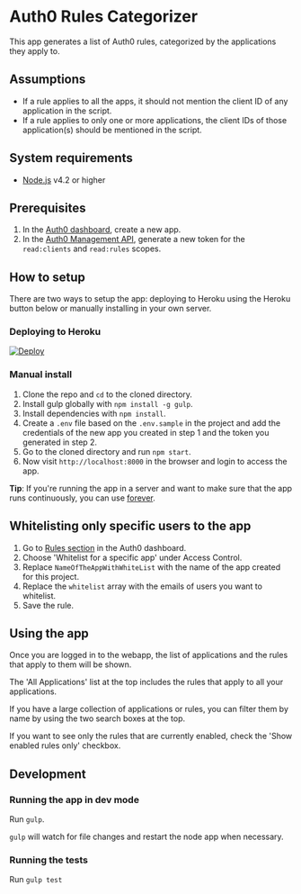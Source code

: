 # Auth0 Rules Categorizer

This app generates a list of Auth0 rules, categorized by the applications they apply to.

## Assumptions

* If a rule applies to all the apps, it should not mention the client ID of any application in the script.
* If a rule applies to only one or more applications, the client IDs of those application(s) should be mentioned in the script.

## System requirements

* [Node.js](https://nodejs.org/en/download/) v4.2 or higher

## Prerequisites

1. In the [Auth0 dashboard](https://manage.auth0.com), create a new app.
1. In the [Auth0 Management API](https://auth0.com/docs/api/v2), generate a new token for the `read:clients` and `read:rules` scopes.

## How to setup

There are two ways to setup the app: deploying to Heroku using the Heroku button below or manually installing in your own server.

### Deploying to Heroku

[![Deploy](https://www.herokucdn.com/deploy/button.svg)](https://heroku.com/deploy)

### Manual install

1. Clone the repo and `cd` to the cloned directory.
1. Install gulp globally with `npm install -g gulp`.
1. Install dependencies with `npm install`.
1. Create a `.env` file based on the `.env.sample` in the project and add the credentials of the new app you created in step 1 and the token you generated in step 2.
1. Go to the cloned directory and run `npm start`.
1. Now visit `http://localhost:8000` in the browser and login to access the app.

**Tip**: If you're running the app in a server and want to make sure that the app runs continuously, you can use [forever](https://www.npmjs.com/package/forever).

## Whitelisting only specific users to the app

1. Go to [Rules section](https://manage.auth0.com/#/rules) in the Auth0 dashboard.
1. Choose 'Whitelist for a specific app' under Access Control.
1. Replace `NameOfTheAppWithWhiteList` with the name of the app created for this project.
1. Replace the `whitelist` array with the emails of users you want to whitelist.
1. Save the rule.

## Using the app

Once you are logged in to the webapp, the list of applications and the rules that apply to them will be shown.

The 'All Applications' list at the top includes the rules that apply to all your applications.

If you have a large collection of applications or rules, you can filter them by name by using the two search boxes at the top.

If you want to see only the rules that are currently enabled, check the 'Show enabled rules only' checkbox.

## Development

### Running the app in dev mode

Run `gulp`.

`gulp` will watch for file changes and restart the node app when necessary.

### Running the tests

Run `gulp test`
